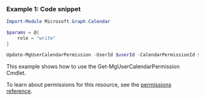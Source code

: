### Example 1: Code snippet

```powershellImport-Module Microsoft.Graph.Calendar

$params = @{
	role = "write"
}

Update-MgUserCalendarPermission -UserId $userId -CalendarPermissionId $calendarPermissionId -BodyParameter $params
```
This example shows how to use the Get-MgUserCalendarPermission Cmdlet.
To learn about permissions for this resource, see the [permissions reference](/graph/permissions-reference).

